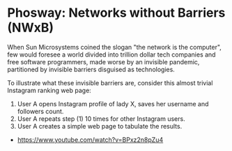 # Phosway: Networks without Barriers (NWxB)

When Sun Microsystems coined the slogan "the network is the computer", few would foresee a world divided into trillion dollar tech companies and free software programmers, made worse by an invisible pandemic, partitioned by invisible barriers disguised as technologies.

To illustrate what these invisible barriers are, consider this almost trivial Instagram ranking web page:

1. User A opens Instagram profile of lady X, saves her username and followers count.
2. User A repeats step (1) 10 times for other Instagram users.
3. User A creates a simple web page to tabulate the results.

- https://www.youtube.com/watch?v=BPxz2n8pZu4

